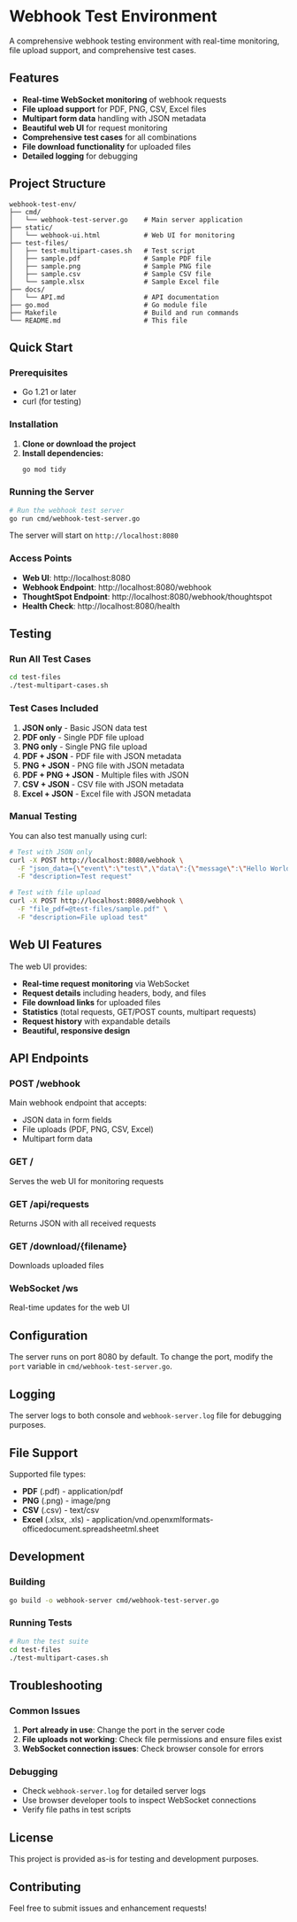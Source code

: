 # Webhook Test Environment

A comprehensive webhook testing environment with real-time monitoring, file upload support, and comprehensive test cases.

## Features

- **Real-time WebSocket monitoring** of webhook requests
- **File upload support** for PDF, PNG, CSV, Excel files
- **Multipart form data** handling with JSON metadata
- **Beautiful web UI** for request monitoring
- **Comprehensive test cases** for all combinations
- **File download functionality** for uploaded files
- **Detailed logging** for debugging

## Project Structure

```
webhook-test-env/
├── cmd/
│   └── webhook-test-server.go    # Main server application
├── static/
│   └── webhook-ui.html           # Web UI for monitoring
├── test-files/
│   ├── test-multipart-cases.sh   # Test script
│   ├── sample.pdf                # Sample PDF file
│   ├── sample.png                # Sample PNG file
│   ├── sample.csv                # Sample CSV file
│   └── sample.xlsx               # Sample Excel file
├── docs/
│   └── API.md                    # API documentation
├── go.mod                        # Go module file
├── Makefile                      # Build and run commands
└── README.md                     # This file
```

## Quick Start

### Prerequisites

- Go 1.21 or later
- curl (for testing)

### Installation

1. **Clone or download the project**
2. **Install dependencies:**
   ```bash
   go mod tidy
   ```

### Running the Server

```bash
# Run the webhook test server
go run cmd/webhook-test-server.go
```

The server will start on `http://localhost:8080`

### Access Points

- **Web UI**: http://localhost:8080
- **Webhook Endpoint**: http://localhost:8080/webhook
- **ThoughtSpot Endpoint**: http://localhost:8080/webhook/thoughtspot
- **Health Check**: http://localhost:8080/health

## Testing

### Run All Test Cases

```bash
cd test-files
./test-multipart-cases.sh
```

### Test Cases Included

1. **JSON only** - Basic JSON data test
2. **PDF only** - Single PDF file upload
3. **PNG only** - Single PNG file upload
4. **PDF + JSON** - PDF file with JSON metadata
5. **PNG + JSON** - PNG file with JSON metadata
6. **PDF + PNG + JSON** - Multiple files with JSON
7. **CSV + JSON** - CSV file with JSON metadata
8. **Excel + JSON** - Excel file with JSON metadata

### Manual Testing

You can also test manually using curl:

```bash
# Test with JSON only
curl -X POST http://localhost:8080/webhook \
  -F "json_data={\"event\":\"test\",\"data\":{\"message\":\"Hello World\"}}" \
  -F "description=Test request"

# Test with file upload
curl -X POST http://localhost:8080/webhook \
  -F "file_pdf=@test-files/sample.pdf" \
  -F "description=File upload test"
```

## Web UI Features

The web UI provides:

- **Real-time request monitoring** via WebSocket
- **Request details** including headers, body, and files
- **File download links** for uploaded files
- **Statistics** (total requests, GET/POST counts, multipart requests)
- **Request history** with expandable details
- **Beautiful, responsive design**

## API Endpoints

### POST /webhook
Main webhook endpoint that accepts:
- JSON data in form fields
- File uploads (PDF, PNG, CSV, Excel)
- Multipart form data

### GET /
Serves the web UI for monitoring requests

### GET /api/requests
Returns JSON with all received requests

### GET /download/{filename}
Downloads uploaded files

### WebSocket /ws
Real-time updates for the web UI

## Configuration

The server runs on port 8080 by default. To change the port, modify the `port` variable in `cmd/webhook-test-server.go`.

## Logging

The server logs to both console and `webhook-server.log` file for debugging purposes.

## File Support

Supported file types:
- **PDF** (.pdf) - application/pdf
- **PNG** (.png) - image/png
- **CSV** (.csv) - text/csv
- **Excel** (.xlsx, .xls) - application/vnd.openxmlformats-officedocument.spreadsheetml.sheet

## Development

### Building

```bash
go build -o webhook-server cmd/webhook-test-server.go
```

### Running Tests

```bash
# Run the test suite
cd test-files
./test-multipart-cases.sh
```

## Troubleshooting

### Common Issues

1. **Port already in use**: Change the port in the server code
2. **File uploads not working**: Check file permissions and ensure files exist
3. **WebSocket connection issues**: Check browser console for errors

### Debugging

- Check `webhook-server.log` for detailed server logs
- Use browser developer tools to inspect WebSocket connections
- Verify file paths in test scripts

## License

This project is provided as-is for testing and development purposes.

## Contributing

Feel free to submit issues and enhancement requests!
